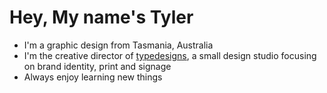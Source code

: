 <h1>Hey, My name's Tyler</h1>
<ul>
  <li>I'm a graphic design from Tasmania, Australia</li>
  <li>I'm the creative director of <a href="https://typedesigns.com.au/">typedesigns</a>, a small design studio focusing on brand identity, print and signage</li>
  <li>Always enjoy learning new things</li>
</ul>
